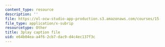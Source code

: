 ```yaml
---
content_type: resource
description: ''
file: https://ol-ocw-studio-app-production.s3.amazonaws.com/courses/15-071-the-analytics-edge-spring-2017/e64b04eaa4f62cb7dac9d4c4ec137f3c_NAQhRc3OQAw.srt
file_type: application/x-subrip
resourcetype: Other
title: 3play caption file
uid: e64b04ea-a4f6-2cb7-dac9-d4c4ec137f3c
---
```

